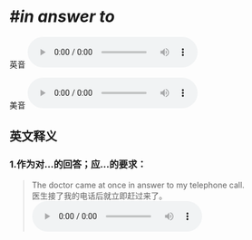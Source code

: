 # ***\#in answer to*** 
英音
<audio src="./media/in answer to1_AAC.aac" controls="controls"></audio>

美音
<audio src="./media/in answer to2_AAC.aac" controls="controls"></audio>



  

英文释义
---
### 1.**作为对…的回答；应…的要求：**  

 > The doctor came at once in answer to my telephone call.  
 > 医生接了我的电话后就立即赶过来了。    
<audio src="./media/4-answer.aac" controls="controls"></audio>


